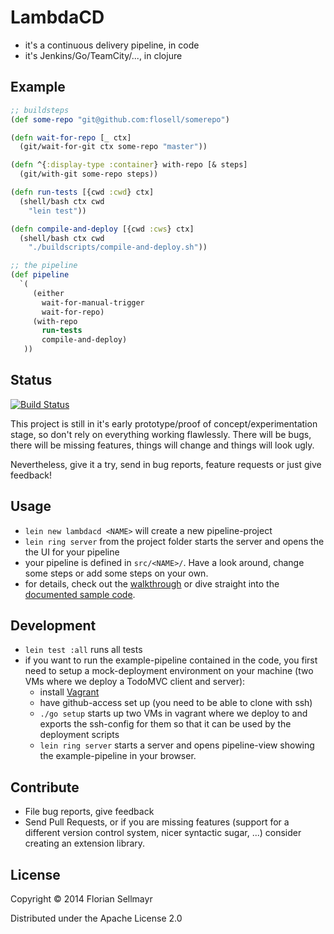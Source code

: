 # LambdaCD

* it's a continuous delivery pipeline, in code
* it's Jenkins/Go/TeamCity/..., in clojure

## Example

```clojure
;; buildsteps
(def some-repo "git@github.com:flosell/somerepo")

(defn wait-for-repo [_ ctx]
  (git/wait-for-git ctx some-repo "master"))

(defn ^{:display-type :container} with-repo [& steps]
  (git/with-git some-repo steps))

(defn run-tests [{cwd :cwd} ctx]
  (shell/bash ctx cwd
    "lein test"))

(defn compile-and-deploy [{cwd :cws} ctx]
  (shell/bash ctx cwd
    "./buildscripts/compile-and-deploy.sh"))

;; the pipeline
(def pipeline
  `(
     (either
       wait-for-manual-trigger
       wait-for-repo)
     (with-repo
       run-tests
       compile-and-deploy)
   ))

```

## Status

[![Build Status](https://travis-ci.org/flosell/lambdacd.svg)](https://travis-ci.org/flosell/lambdacd)

This project is still in it's early prototype/proof of concept/experimentation stage, so don't rely on everything working flawlessly. There will be bugs, there will be missing features, things will change and things will look ugly.

Nevertheless, give it a try, send in bug reports, feature requests or just give feedback!

## Usage

* `lein new lambdacd <NAME>` will create a new pipeline-project
* `lein ring server` from the project folder starts the server and opens the the UI for your pipeline
* your pipeline is defined in `src/<NAME>/`. Have a look around, change some steps or add some steps on your own.
* for details, check out the [walkthrough](doc/walkthrough.md) or dive straight into the [documented sample code](http://flosell.github.io/lambdacd/marginalia/uberdoc.html).


## Development

* `lein test :all` runs all tests
* if you want to run the example-pipeline contained in the code, you first need to setup a mock-deployment environment on your machine (two VMs where we deploy a TodoMVC client and server):
  * install [Vagrant](http://www.vagrantup.com/downloads.html)
  * have github-access set up (you need to be able to clone with ssh)
  * `./go setup` starts up two VMs in vagrant where we deploy to and exports the ssh-config for them so that it can be used by the deployment scripts
  * `lein ring server` starts a server and opens pipeline-view showing the example-pipeline in your browser.


## Contribute

* File bug reports, give feedback
* Send Pull Requests, or if you are missing features (support for a different version control system, nicer syntactic sugar, ...) consider creating an extension library.

## License

Copyright © 2014 Florian Sellmayr

Distributed under the Apache License 2.0
